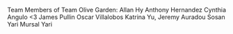 Team Members of Team Olive Garden: 
Allan Hy 
Anthony Hernandez
Cynthia Angulo <3
James Pullin 
Oscar Villalobos
Katrina Yu,
Jeremy Auradou
Sosan Yari 
Mursal Yari 
